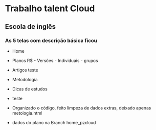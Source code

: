 # Trabalho talent Cloud 

## Escola de inglês
### As 5 telas com descrição básica ficou
* Home
* Planos R$ - Versões - Individuais - grupos

* Artigos teste
* Metodologia
* Dicas de estudos 
* teste 
* Organizado o código, feito limpeza de dados extras, deixado apenas metologia.html

* dados do plano na  Branch home_pzcloud 